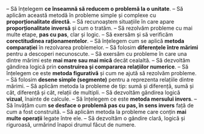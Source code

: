  – Să înțelegem **ce înseamnă să reducem o problemă la o unitate**.
 – Să aplicăm această metodă în probleme simple și complexe cu **proporționalitate directă**.
 – Să recunoaștem situațiile în care apare **proporționalitate inversă** și cum o tratăm.
 – Să rezolvăm probleme cu mai multe etape, **pas cu pas**, clar și logic.
 – Să exersăm și să verificăm **corectitudinea raționamentelor**.
 – Să înțelegem cum se aplică **metoda comparației** în rezolvarea problemelor.
 – Să folosim **diferențele între mărimi** pentru a descoperi necunoscute.
 – Să exersăm cu probleme în care una dintre mărimi este **mai mare sau mai mică** decât cealaltă.
 – Să dezvoltăm gândirea logică prin **construirea și compararea relațiilor numerice**.
 – Să înțelegem ce este **metoda figurativă** și cum ne ajută să rezolvăm probleme.
 – Să folosim **desene simple (segmente)** pentru a reprezenta relațiile dintre mărimi.
 – Să aplicăm metoda la probleme de tip: sumă și diferență, sumă și cât, diferență și cât, relații de multipli.
 – Să dezvoltăm gândirea logică **vizual**, înainte de calcule.
  – Să înțelegem ce este **metoda mersului invers**.
 – Să învățăm cum **se desface o problemă pas cu pas, în sens invers** față de cum a fost construită.
 – Să aplicăm metoda la probleme care conțin **mai multe operații** legate între ele.
 – Să dezvoltăm o gândire clară, logică și riguroasă, urmărind înapoi drumul făcut de numere.
